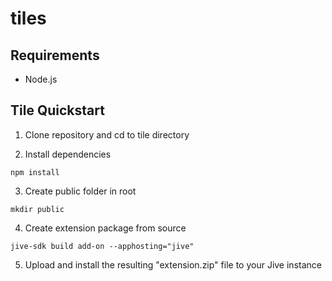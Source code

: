 # tiles

## Requirements
- Node.js

## Tile Quickstart
1. Clone repository and cd to tile directory

2. Install dependencies
 ```
 npm install
 ```

3. Create public folder in root
 ```
 mkdir public
 ```

4. Create extension package from source
 ```
 jive-sdk build add-on --apphosting="jive"
 ```
 
5. Upload and install the resulting "extension.zip"
   file to your Jive instance
